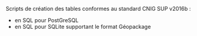 
Scripts de création des tables conformes au standard CNIG SUP v2016b : 
- en SQL pour PostGreSQL
- en SQL pour SQLite supportant le format Géopackage


